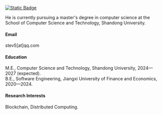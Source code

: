 

[![Static Badge](https://img.shields.io/badge/steve-github-blue?style=for-the-badge&logo=github)](https://github.com/Steve0ne)

He is currently pursuing a master's degree in computer science at the School of Computer Science and Technology, Shandong University.

#### Email
stev5[at]qq.com

#### Education
M.E., Computer Science and Technology, Shandong University, 2024—2027 (expected).\
B.E., Software Engineering, Jiangxi University of Finance and Economics, 2020—2024.

#### Research Interests
Blockchain, Distributed Computing.

